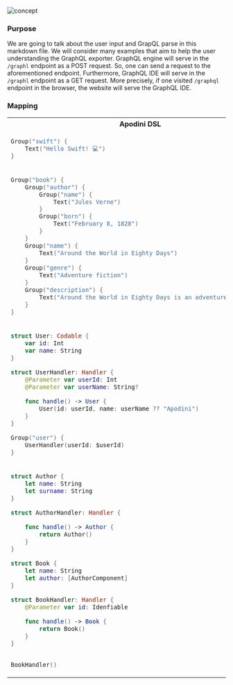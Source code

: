 <!--
                  
This source file is part of the Apodini open source project

SPDX-FileCopyrightText: 2019-2021 Paul Schmiedmayer and the Apodini project authors (see CONTRIBUTORS.md) <paul.schmiedmayer@tum.de>

SPDX-License-Identifier: MIT
             
-->

![concept](https://apodini.github.io/resources/markdown-labels/document_type_concept.svg)

### Purpose

We are going to talk about the user input and GrapQL parse in this markdown file. We will consider many examples that
aim to help the user understanding the GraphQL exporter. GraphQL engine will serve in the `/graphl` endpoint as a POST
request. So, one can send a request to the aforementioned endpoint. Furthermore, GraphQL IDE will serve in the `/graphl`
endpoint as a GET request. More precisely, if one visited `/graphql` endpoint in the browser, the website will serve the
GraphQL IDE.

### Mapping

<table>
<tr>
<th>Apodini DSL</th>
<th>GraphQL Schema</th>
</tr>
<tr>
<td>

```swift
Group("swift") {
    Text("Hello Swift! 💻")
}
```

</td>
<td>

```graphql  
type Query {
   swift: String!
}
```

</td>
</tr>
<tr>
<td>

```swift
Group("book") {
    Group("author") {
        Group("name") {
            Text("Jules Verne")
        }
        Group("born") {
            Text("February 8, 1828")
        }
    }
    Group("name") {
        Text("Around the World in Eighty Days")
    }
    Group("genre") {
        Text("Adventure fiction")
    }
    Group("description") {
        Text("Around the World in Eighty Days is an adventure novel ...")
    }
}
```

</td>
<td>

```graphql  
type Author {
    name: String!
    born: String!
}

type Book {
  author: Author!
  name: String!
  genre: String!
  description: String!
}

type Query {
  book : Book 
  author : Author 
}
```

</td>
</tr>
<tr>
<td>

```swift
struct User: Codable {
    var id: Int
    var name: String
}

struct UserHandler: Handler {
    @Parameter var userId: Int
    @Parameter var userName: String?

    func handle() -> User {
        User(id: userId, name: userName ?? "Apodini")
    }
}

Group("user") {
    UserHandler(userId: $userId)
}
```

</td>
<td>

```graphql  
type User {
    id: Int!
    name: String
}

type Query {
  User(userId: Int!, userName: String) : User 
}
```

</td>
</tr>
<tr>
<td>

```swift
struct Author {
    let name: String
    let surname: String
}

struct AuthorHandler: Handler {

    func handle() -> Author {
        return Author()
    }
}

struct Book {
    let name: String
    let author: [AuthorComponent]
}

struct BookHandler: Handler {
    @Parameter var id: Idenfiable

    func handle() -> Book {
        return Book()
    }
}


BookHandler() 
```

</td>
<td>

```graphql  
type Author {
    name: String!
    surname: String!
}

type Book {
    id: ID!
    author: [Author]!
    name: String!

}

type Query {
    book : Book 
    author : Author 
}
```

</td>
</tr>
</table>
